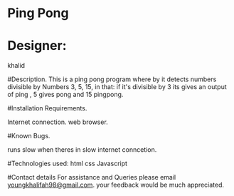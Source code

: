 # Ping Pong

# Designer:
   khalid

#Description.
This is a ping pong program where by it detects numbers divisible by Numbers 3, 5, 15, in that:
if it's divisible by 3 its gives an output of ping , 5 gives pong and 15 pingpong.

#Installation Requirements.

 Internet connection.
 web browser.
 
#Known Bugs.

runs slow when theres in slow internet conncetion.

#Technologies used:
 html
 css
 Javascript
 
#Contact details
For assistance and Queries please email youngkhalifah98@gmail.com.
      your feedback would be much appreciated.
